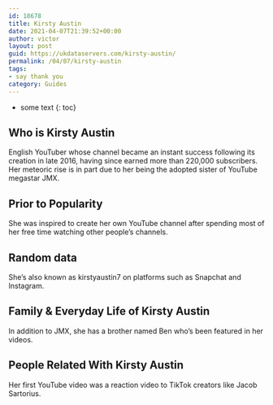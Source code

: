 ```yaml
---
id: 18678
title: Kirsty Austin
date: 2021-04-07T21:39:52+00:00
author: victor
layout: post
guid: https://ukdataservers.com/kirsty-austin/
permalink: /04/07/kirsty-austin
tags:
- say thank you
category: Guides
---
```


* some text
{: toc}


## Who is Kirsty Austin



English YouTuber whose channel became an instant success following its creation in late 2016, having since earned more than 220,000 subscribers. Her meteoric rise is in part due to her being the adopted sister of YouTube megastar JMX.

                
                
                
## Prior to Popularity



She was inspired to create her own YouTube channel after spending most of her free time watching other people&#8217;s channels.

                
                
                
## Random data



She&#8217;s also known as kirstyaustin7 on platforms such as Snapchat and Instagram.

                
                
                
## Family & Everyday Life of Kirsty Austin



In addition to JMX, she has a brother named Ben who&#8217;s been featured in her videos.

                
                
                
## People Related With Kirsty Austin



Her first YouTube video was a reaction video to TikTok creators like Jacob Sartorius. 

                
              
            
          
          
          